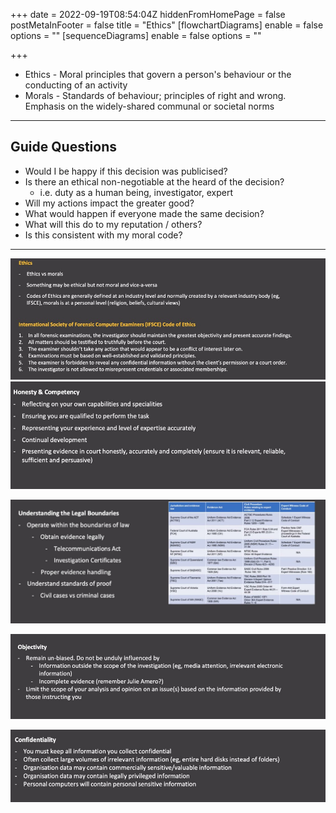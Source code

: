 +++
date = 2022-09-19T08:54:04Z
hiddenFromHomePage = false
postMetaInFooter = false
title = "Ethics"
[flowchartDiagrams]
enable = false
options = ""
[sequenceDiagrams]
enable = false
options = ""

+++
* Ethics - Moral principles that govern a person's behaviour or the conducting of an activity
* Morals - Standards of behaviour; principles of right and wrong. Emphasis on the widely-shared communal or societal norms

***

## Guide Questions

* Would I be happy if this decision was publicised?
* Is there an ethical non-negotiable at the heard of the decision?
  * i.e. duty as a human being, investigator, expert
* Will my actions impact the greater good?
* What would happen if everyone made the same decision?
* What will this do to my reputation / others?
* Is this consistent with my moral code?

***

![](/uploads/snipaste_2022-09-19_19-06-34.jpg)  
![](/uploads/snipaste_2022-09-19_19-10-44.jpg)

![](/uploads/snipaste_2022-09-19_19-14-35.jpg)

![](/uploads/snipaste_2022-09-19_19-15-44.jpg)

![](/uploads/snipaste_2022-09-19_19-16-46.jpg)